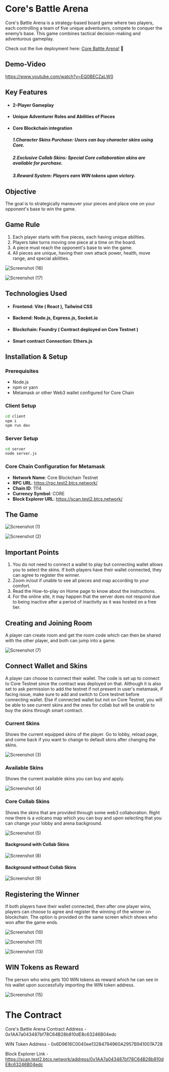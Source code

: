 # Core's Battle Arena
Core's Battle Arena is a strategy-based board game where two players, each controlling a team of five unique adventurers, compete to conquer the enemy’s base. This game combines tactical decision-making and adventurous gameplay.

Check out the live deployment here: [Core Battle Arena!](https://core-battle-arena.vercel.app/) 🚀

## Demo-Video
https://www.youtube.com/watch?v=EQ0BECZaLW0

## Key Features
* ####  2-Player Gameplay
* ####  Unique Adventurer Roles and Abilities of Pieces
* ####  Core Blockchain integration
     ##### 1.Character Skins Purchase: Users can buy character skins using Core.
     ##### 2.Exclusive Collab Skins: Special Core collaboration skins are available for purchase.
     ##### 3.Reward System: Players earn WIN tokens upon victory.

## Objective
The goal is to strategically maneuver your pieces and place one on your opponent's base to win the game.

## Game Rule
1. Each player starts with five pieces, each having unique abilities.
2. Players take turns moving one piece at a time on the board.
3. A piece must reach the opponent's base to win the game.
4. All pieces are unique, having their own attack power, health, move range, and 
   special abilities.
   
![Screenshot (16)](https://github.com/user-attachments/assets/09692366-48d9-4107-ad5d-d81a08c1b381)

![Screenshot (17)](https://github.com/user-attachments/assets/9677bec9-2da2-418e-89fa-384fb98236a0)

## Technologies Used
* ####  Frontend: Vite ( React ), Tailwind CSS
* ####  Backend: Node.js, Express.js, Socket.io
* ####  Blockchain: Foundry ( Contract deployed on Core Testnet )
* ####  Smart contract Connection: Ethers.js

## Installation & Setup

### Prerequisites
- Node.js
- npm or yarn
- Metamask or other Web3 wallet configured for Core Chain

### Client Setup
```bash
cd client
npm i
npm run dev
```

### Server Setup
```bash
cd server
node server.js
```

### Core Chain Configuration for Metamask
- **Network Name**: Core Blockchain Testnet
- **RPC URL**: https://rpc.test2.btcs.network/
- **Chain ID**: 1114
- **Currency Symbol**: CORE
- **Block Explorer URL**: https://scan.test2.btcs.network/

## The Game

![Screenshot (1)](https://github.com/user-attachments/assets/71997b4f-1d95-47f2-afe6-e62fda2f7cea)

![Screenshot (2)](https://github.com/user-attachments/assets/882575e4-fc0c-48d4-a82a-dc7efa68427a)

## Important Points
1. You do not need to connect a wallet to play but connecting wallet allows you to select the skins. If both players have their wallet connected, they can agree to register the winner.
2. Zoom in/out if unable to see all pieces and map according to your comfort.
3. Read the How-to-play on Home page to know about the instructions.
4. For the online site, it may happen that the server does not respond due to being inactive after a period of inactivity as it was hosted on a free tier.

## Creating and Joining Room
A player can create room and get the room code which can then be shared with the other player, and both can jump into a game.

![Screenshot (7)](https://github.com/user-attachments/assets/ec979c6b-c96e-4b95-a908-644ffd097799)

## Connect Wallet and Skins
A player can choose to connect their wallet. The code is set up to connect to Core Testnet since the contract was deployed on that. Although it is also set to ask permission to add the testnet if not present in user's metamask, if facing issue, make sure to add and switch to Core testnet before connecting wallet. Else if connected wallet but not on Core Testnet, you will be able to see current skins and the ones for collab but will be unable to buy the skins through smart contract.

### Current Skins
Shows the current equipped skins of the player. Go to lobby, reload page, and come back if you want to change to default skins after changing the skins.

![Screenshot (3)](https://github.com/user-attachments/assets/2944dd53-d08a-4045-8963-7fdc0ca76eb7)

### Available Skins 
Shows the current available skins you can buy and apply.

![Screenshot (4)](https://github.com/user-attachments/assets/a2cef72b-01ec-4e77-bb73-f00475e670b9)

### Core Collab Skins
Shows the skins that are provided through some web3 collaboration. Right now there is a volcano map which you can buy and upon selecting that you can change your lobby and arena background.

![Screenshot (5)](https://github.com/user-attachments/assets/266f6918-6842-43b9-b018-3ea054ed05c3)

#### Background with Collab Skins

![Screenshot (8)](https://github.com/user-attachments/assets/72cae4f9-3dbd-4b6a-8eaa-737f018be2b6)

#### Background without Collab Skins

![Screenshot (9)](https://github.com/user-attachments/assets/26470c7f-3e2f-47ca-b840-b5831245e5c1)

## Registering the Winner
If both players have their wallet connected, then after one player wins, players can choose to agree and register the winning of the winner on blockchain. The option is provided on the same screen which shows who won after the game ends.

![Screenshot (10)](https://github.com/user-attachments/assets/b73a74f2-d17e-4043-8d3d-b67af86a83ad)

![Screenshot (11)](https://github.com/user-attachments/assets/94ba0c80-137f-4559-8cb1-75a3fd94349b)

![Screenshot (13)](https://github.com/user-attachments/assets/ba2eb1f0-5093-4f5b-9833-7a293b912c03)

## WIN Tokens as Reward
The person who wins gets 100 WIN tokens as reward which he can see in his wallet upon successfully importing the WIN token address.

![Screenshot (15)](https://github.com/user-attachments/assets/4d1bfd58-c0c1-48b5-807d-6cb20f126f9f)

# The Contract

Core's Battle Arena Contract Address - 0x1AA7a043487bf78C64B28b810dE8c63246B04edc

WIN Token Address - 0x6D9616C0040ee13284794960A2957B941007A728

Block Explorer Link - https://scan.test2.btcs.network/address/0x1AA7a043487bf78C64B28b810dE8c63246B04edc









